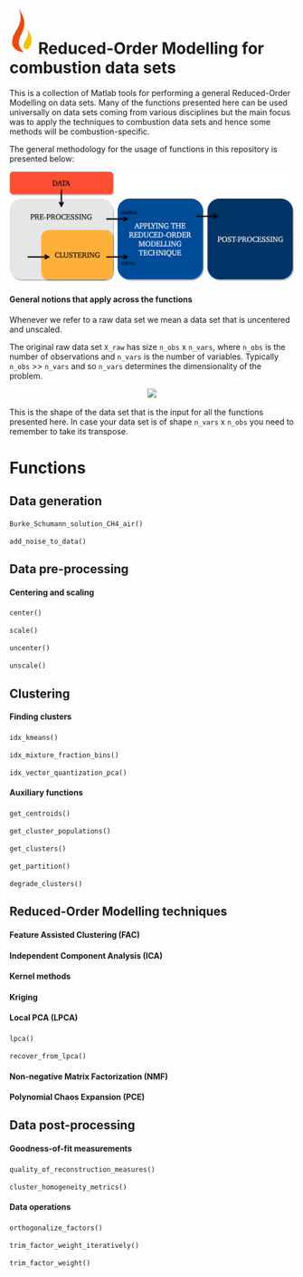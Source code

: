 # ![Logo](documentation/burn_logo.png?thumbnail) Reduced-Order Modelling for combustion data sets

This is a collection of Matlab tools for performing a general Reduced-Order Modelling on data sets. Many of the functions presented here can be used universally on data sets coming from various disciplines but the main focus was to apply the techniques to combustion data sets and hence some methods will be combustion-specific.

The general methodology for the usage of functions in this repository is presented below:

![Screenshot](documentation/rom-methodology.png)

#### General notions that apply across the functions

Whenever we refer to a raw data set we mean a data set that is uncentered and unscaled.

The original raw data set `X_raw` has size `n_obs` x `n_vars`, where `n_obs` is the number of observations and `n_vars` is the number of variables. Typically `n_obs` >> `n_vars` and so `n_vars` determines the dimensionality of the problem.

<p align="center">
  <img src="https://github.com/burn-research/reduced-order-modelling/raw/master/documentation/data-set-for-rom.png">
</p>

This is the shape of the data set that is the input for all the functions presented here. In case your data set is of shape `n_vars` x `n_obs` you need to remember to take its transpose.

# Functions

## Data generation

`Burke_Schumann_solution_CH4_air()`

`add_noise_to_data()`

## Data pre-processing

#### Centering and scaling

`center()`

`scale()`

`uncenter()`

`unscale()`

## Clustering

#### Finding clusters

`idx_kmeans()`

`idx_mixture_fraction_bins()`

`idx_vector_quantization_pca()`

#### Auxiliary functions

`get_centroids()`

`get_cluster_populations()`

`get_clusters()`

`get_partition()`

`degrade_clusters()`

## Reduced-Order Modelling techniques

#### Feature Assisted Clustering (FAC)

#### Independent Component Analysis (ICA)

#### Kernel methods

#### Kriging

#### Local PCA (LPCA)

`lpca()`

`recover_from_lpca()`

#### Non-negative Matrix Factorization (NMF)

#### Polynomial Chaos Expansion (PCE)

## Data post-processing

#### Goodness-of-fit measurements

`quality_of_reconstruction_measures()`

`cluster_homogeneity_metrics()`

#### Data operations

`orthogonalize_factors()`

`trim_factor_weight_iteratively()`

`trim_factor_weight()`
